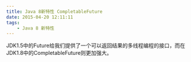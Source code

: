 ```yaml
---
title: Java 8新特性 CompletableFuture
date: 2015-04-20 12:11:11
tags: 
	- Java 8 新特性
---
```

JDK1.5中的Future给我们提供了一个可以返回结果的多线程编程的接口，而在JDK1.8中的CompletableFuture则更加强大。
